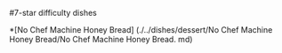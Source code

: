 #7-star difficulty dishes

*[No Chef Machine Honey Bread] (./../dishes/dessert/No Chef Machine Honey Bread/No Chef Machine Honey Bread. md)